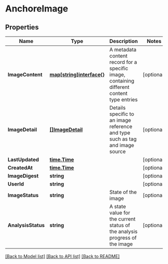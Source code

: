 # AnchoreImage

## Properties

Name | Type | Description | Notes
------------ | ------------- | ------------- | -------------
**ImageContent** | [**map[string]interface{}**](.md) | A metadata content record for a specific image, containing different content type entries | [optional] 
**ImageDetail** | [**[]ImageDetail**](ImageDetail.md) | Details specific to an image reference and type such as tag and image source | [optional] 
**LastUpdated** | [**time.Time**](time.Time.md) |  | [optional] 
**CreatedAt** | [**time.Time**](time.Time.md) |  | [optional] 
**ImageDigest** | **string** |  | [optional] 
**UserId** | **string** |  | [optional] 
**ImageStatus** | **string** | State of the image | [optional] 
**AnalysisStatus** | **string** | A state value for the current status of the analysis progress of the image | [optional] 

[[Back to Model list]](../README.md#documentation-for-models) [[Back to API list]](../README.md#documentation-for-api-endpoints) [[Back to README]](../README.md)


